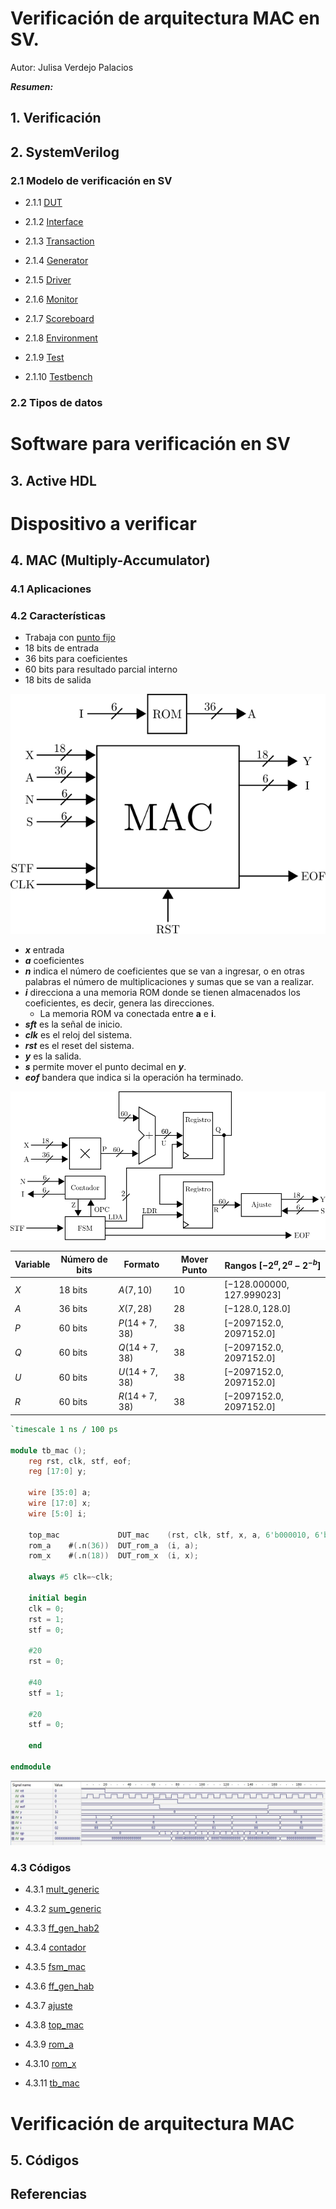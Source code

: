 # Verificación de arquitectura MAC en SV.
Autor: Julisa Verdejo Palacios



***Resumen:***



## 1. Verificación



##  2. SystemVerilog



### 2.1 Modelo de verificación en SV









- 2.1.1 [DUT](21_9_dut.md)

- 2.1.2 [Interface](21_1_interface.md)

- 2.1.3 [Transaction](21_2_transaction.md)

- 2.1.4 [Generator](21_3_generator.md)

- 2.1.5 [Driver](21_4_driver.md)

- 2.1.6 [Monitor](21_5_monitor.md)

- 2.1.7 [Scoreboard](21_6_scoreboard.md)

- 2.1.8 [Environment](21_7_environment.md)

- 2.1.9 [Test](21_8_test.md)

- 2.1.10 [Testbench](21_10_testbench.md)

  





### 2.2 Tipos de datos



# Software para verificación en SV



## 3. Active HDL

 











# Dispositivo a verificar



## 4. MAC (Multiply-Accumulator)



### 4.1 Aplicaciones

### 4.2 Características

* Trabaja con [punto fijo](fixed_point.md)
* 18 bits de entrada 
* 36 bits para coeficientes
* 60 bits para resultado parcial interno
* 18 bits de salida

![img](imagenes/mac.svg)

* ***x*** entrada
* ***a*** coeficientes
* ***n*** indica el número de coeficientes que se van a ingresar, o en otras palabras el número de multiplicaciones y sumas que se van a realizar.
* ***i*** direcciona a una memoria ROM donde se tienen almacenados los coeficientes, es decir, genera las direcciones.
  * La memoria ROM va conectada entre **a** e **i**.
* ***sft*** es la señal de inicio.
* ***clk*** es el reloj del sistema.
* ***rst*** es el reset del sistema.
* ***y*** es la salida.
* ***s*** permite mover el punto decimal en ***y***.
* ***eof*** bandera que indica si la operación ha terminado.







![img](imagenes/mac_bloques.svg)



| Variable | Número de bits | Formato      | Mover Punto | Rangos $[-2^{a}, 2^{a} - 2^{-b}]$ |
| -------- | -------------- | ------------ | ----------- | --------------------------------- |
| $X$      | $18$ bits      | $A(7,10)$    | $10$        | $[ -128.000000, 127.999023]$      |
| $A$      | $36$ bits      | $X(7,28)$    | $28$        | $[ -128.0, 128.0 ]$               |
| $P$      | $60$ bits      | $P(14+7,38)$ | $38$        | $[ -2097152.0, 2097152.0  ]$      |
| $Q$      | $60$ bits      | $Q(14+7,38)$ | $38$        | $[ -2097152.0, 2097152.0  ]$      |
| $U$      | $60$ bits      | $U(14+7,38)$ | $38$        | $[ -2097152.0, 2097152.0  ]$      |
| $R$      | $60$ bits      | $R(14+7,38)$ | $38$        | $[ -2097152.0, 2097152.0  ]$      |





```verilog
`timescale 1 ns / 100 ps

module tb_mac ();
	reg rst, clk, stf, eof;
	reg [17:0] y;
	
	wire [35:0] a;
	wire [17:0] x;	 
	wire [5:0] i;	
	
	top_mac             DUT_mac    (rst, clk, stf, x, a, 6'b000010, 6'b011100, eof, i, y);
	rom_a    #(.n(36))  DUT_rom_a  (i, a);
	rom_x	 #(.n(18))  DUT_rom_x  (i, x);
	
	always #5 clk=~clk;
	
	initial begin
	clk = 0;
	rst = 1;
	stf = 0;
	
	#20
	rst = 0;	
	
	#40
	stf = 1;
	
	#20
	stf = 0;
		
	end

endmodule

```



![img](imagenes/simulacion.png)



### 4.3 Códigos

- 4.3.1 [mult_generic](01_mult_generic.md)

- 4.3.2 [sum_generic](02_sum_generic.md)
- 4.3.3 [ff_gen_hab2](03_ff_gen_hab2.md)

- 4.3.4 [contador](04_contador.md)

- 4.3.5 [fsm_mac](05_fsm_mac.md)

- 4.3.6 [ff_gen_hab](06_ff_gen_hab.md)

- 4.3.7 [ajuste](07_ajuste.md)

- 4.3.8 [top_mac](08_top_mac.md)

- 4.3.9 [rom_a](09_rom_a.md)

- 4.3.10 [rom_x](10_rom_x.md)

- 4.3.11 [tb_mac](11_tb_mac.md)



# Verificación de arquitectura MAC



## 5. Códigos



## Referencias













